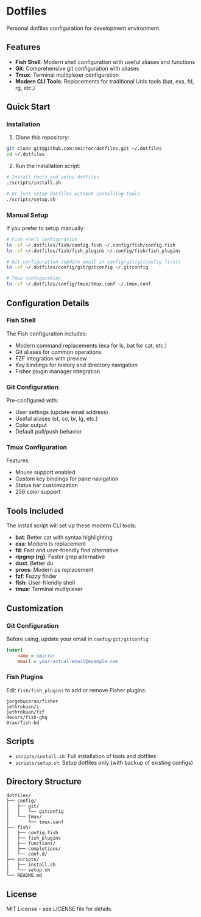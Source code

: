 # Dotfiles

Personal dotfiles configuration for development environment.

## Features

- **Fish Shell**: Modern shell configuration with useful aliases and functions
- **Git**: Comprehensive git configuration with aliases
- **Tmux**: Terminal multiplexer configuration
- **Modern CLI Tools**: Replacements for traditional Unix tools (bat, exa, fd, rg, etc.)

## Quick Start

### Installation

1. Clone this repository:
```bash
git clone git@github.com:smirror/dotfiles.git ~/.dotfiles
cd ~/.dotfiles
```

2. Run the installation script:
```bash
# Install tools and setup dotfiles
./scripts/install.sh

# Or just setup dotfiles without installing tools
./scripts/setup.sh
```

### Manual Setup

If you prefer to setup manually:

```bash
# Fish shell configuration
ln -sf ~/.dotfiles/fish/config.fish ~/.config/fish/config.fish
ln -sf ~/.dotfiles/fish/fish_plugins ~/.config/fish/fish_plugins

# Git configuration (update email in config/git/gitconfig first)
ln -sf ~/.dotfiles/config/git/gitconfig ~/.gitconfig

# Tmux configuration
ln -sf ~/.dotfiles/config/tmux/tmux.conf ~/.tmux.conf
```

## Configuration Details

### Fish Shell

The Fish configuration includes:
- Modern command replacements (exa for ls, bat for cat, etc.)
- Git aliases for common operations
- FZF integration with preview
- Key bindings for history and directory navigation
- Fisher plugin manager integration

### Git Configuration

Pre-configured with:
- User settings (update email address)
- Useful aliases (st, co, br, lg, etc.)
- Color output
- Default pull/push behavior

### Tmux Configuration

Features:
- Mouse support enabled
- Custom key bindings for pane navigation
- Status bar customization
- 256 color support

## Tools Included

The install script will set up these modern CLI tools:

- **bat**: Better cat with syntax highlighting
- **exa**: Modern ls replacement
- **fd**: Fast and user-friendly find alternative
- **ripgrep (rg)**: Faster grep alternative
- **dust**: Better du
- **procs**: Modern ps replacement
- **fzf**: Fuzzy finder
- **fish**: User-friendly shell
- **tmux**: Terminal multiplexer

## Customization

### Git Configuration

Before using, update your email in `config/git/gitconfig`:

```ini
[user]
    name = smirror
    email = your-actual-email@example.com
```

### Fish Plugins

Edit `fish/fish_plugins` to add or remove Fisher plugins:

```
jorgebucaran/fisher
jethrokuan/z
jethrokuan/fzf
decors/fish-ghq
0rax/fish-bd
```

## Scripts

- `scripts/install.sh`: Full installation of tools and dotfiles
- `scripts/setup.sh`: Setup dotfiles only (with backup of existing configs)

## Directory Structure

```
dotfiles/
├── config/
│   ├── git/
│   │   └── gitconfig
│   └── tmux/
│       └── tmux.conf
├── fish/
│   ├── config.fish
│   ├── fish_plugins
│   ├── functions/
│   ├── completions/
│   └── conf.d/
├── scripts/
│   ├── install.sh
│   └── setup.sh
└── README.md
```

## License

MIT License - see LICENSE file for details.

